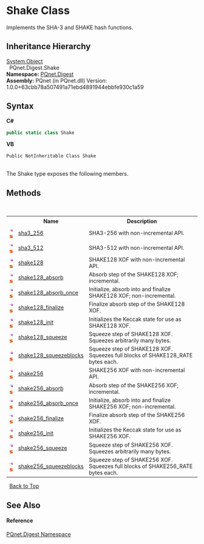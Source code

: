 # Shake Class
 

Implements the SHA-3 and SHAKE hash functions.


## Inheritance Hierarchy
<a href="https://docs.microsoft.com/dotnet/api/system.object" target="_blank" rel="noopener noreferrer">System.Object</a><br />&nbsp;&nbsp;PQnet.Digest.Shake<br />
**Namespace:**&nbsp;<a href="21efb5f0-8611-9eaa-4575-81fa5c4164b4">PQnet.Digest</a><br />**Assembly:**&nbsp;PQnet (in PQnet.dll) Version: 1.0.0+63cbb78a507491a71ebd4891944ebbfe930c1a59

## Syntax

**C#**<br />
``` C#
public static class Shake
```

**VB**<br />
``` VB
Public NotInheritable Class Shake
```

<br />
The Shake type exposes the following members.


## Methods
&nbsp;<table><tr><th></th><th>Name</th><th>Description</th></tr><tr><td>![Public method](media/pubmethod.gif "Public method")![Static member](media/static.gif "Static member")</td><td><a href="730a6a71-cbaf-cd1d-f21a-d838fe0c0374">sha3_256</a></td><td>
SHA3-256 with non-incremental API.</td></tr><tr><td>![Public method](media/pubmethod.gif "Public method")![Static member](media/static.gif "Static member")</td><td><a href="2811cffe-1c92-243b-eabe-ca810d553625">sha3_512</a></td><td>
SHA3-512 with non-incremental API.</td></tr><tr><td>![Public method](media/pubmethod.gif "Public method")![Static member](media/static.gif "Static member")</td><td><a href="c2d5d574-7be9-8787-55fb-275e2335898d">shake128</a></td><td>
SHAKE128 XOF with non-incremental API.</td></tr><tr><td>![Public method](media/pubmethod.gif "Public method")![Static member](media/static.gif "Static member")</td><td><a href="618a82f2-8aa9-308f-a92b-bda5306e0e62">shake128_absorb</a></td><td>
Absorb step of the SHAKE128 XOF; incremental.</td></tr><tr><td>![Public method](media/pubmethod.gif "Public method")![Static member](media/static.gif "Static member")</td><td><a href="305b768a-2a78-ce6a-28ba-513b3166fa95">shake128_absorb_once</a></td><td>
Initialize, absorb into and finalize SHAKE128 XOF; non-incremental.</td></tr><tr><td>![Public method](media/pubmethod.gif "Public method")![Static member](media/static.gif "Static member")</td><td><a href="9917af63-5265-68d8-dfaf-297c15dd23a9">shake128_finalize</a></td><td>
Finalize absorb step of the SHAKE128 XOF.</td></tr><tr><td>![Public method](media/pubmethod.gif "Public method")![Static member](media/static.gif "Static member")</td><td><a href="aafdfe44-67cf-7b6f-c062-8b11fd99b4e6">shake128_init</a></td><td>
Initializes the Keccak state for use as SHAKE128 XOF.</td></tr><tr><td>![Public method](media/pubmethod.gif "Public method")![Static member](media/static.gif "Static member")</td><td><a href="f344fd3e-8d5c-a957-12a7-fc0813c3304a">shake128_squeeze</a></td><td>
Squeeze step of SHAKE128 XOF. Squeezes arbitrarily many bytes.</td></tr><tr><td>![Public method](media/pubmethod.gif "Public method")![Static member](media/static.gif "Static member")</td><td><a href="8fa6fa53-5c96-ce3b-5d5b-4a7979b633c8">shake128_squeezeblocks</a></td><td>
Squeeze step of SHAKE128 XOF. Squeezes full blocks of SHAKE128_RATE bytes each.</td></tr><tr><td>![Public method](media/pubmethod.gif "Public method")![Static member](media/static.gif "Static member")</td><td><a href="bef3bc7f-699e-2d30-9043-64afe5a2338f">shake256</a></td><td>
SHAKE256 XOF with non-incremental API.</td></tr><tr><td>![Public method](media/pubmethod.gif "Public method")![Static member](media/static.gif "Static member")</td><td><a href="fe7988e6-7551-3e53-ef1c-f69cc5871601">shake256_absorb</a></td><td>
Absorb step of the SHAKE256 XOF; incremental.</td></tr><tr><td>![Public method](media/pubmethod.gif "Public method")![Static member](media/static.gif "Static member")</td><td><a href="63a2917f-b2a1-5a57-a579-e638b5654c6c">shake256_absorb_once</a></td><td>
Initialize, absorb into and finalize SHAKE256 XOF; non-incremental.</td></tr><tr><td>![Public method](media/pubmethod.gif "Public method")![Static member](media/static.gif "Static member")</td><td><a href="40c825c8-9b86-d394-674e-db4e37039ebb">shake256_finalize</a></td><td>
Finalize absorb step of the SHAKE256 XOF.</td></tr><tr><td>![Public method](media/pubmethod.gif "Public method")![Static member](media/static.gif "Static member")</td><td><a href="a6a01372-1270-e6c6-66f0-8385dc5dc358">shake256_init</a></td><td>
Initializes the Keccak state for use as SHAKE256 XOF.</td></tr><tr><td>![Public method](media/pubmethod.gif "Public method")![Static member](media/static.gif "Static member")</td><td><a href="4d858a9f-5092-9c5c-4490-ac156c6f65b6">shake256_squeeze</a></td><td>
Squeeze step of SHAKE256 XOF. Squeezes arbitrarily many bytes.</td></tr><tr><td>![Public method](media/pubmethod.gif "Public method")![Static member](media/static.gif "Static member")</td><td><a href="31863ef0-fc30-67c8-db60-1749d47a5aa5">shake256_squeezeblocks</a></td><td>
Squeeze step of SHAKE256 XOF. Squeezes full blocks of SHAKE256_RATE bytes each.</td></tr></table>&nbsp;
<a href="#shake-class">Back to Top</a>

## See Also


#### Reference
<a href="21efb5f0-8611-9eaa-4575-81fa5c4164b4">PQnet.Digest Namespace</a><br />